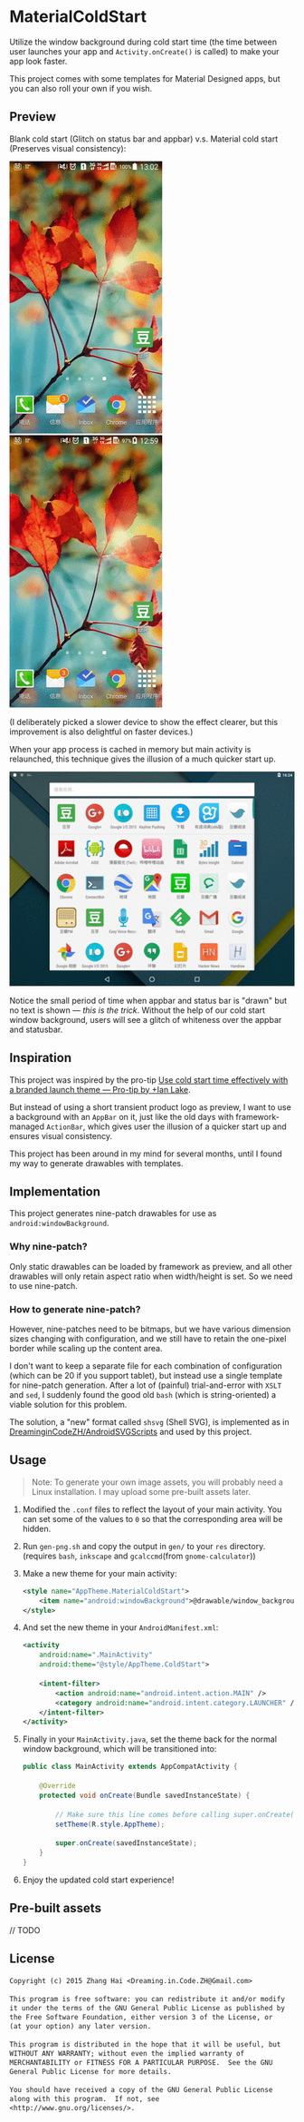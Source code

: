 # MaterialColdStart

Utilize the window background during cold start time (the time between user launches your app and `Activity.onCreate()` is called) to make your app look faster.

This project comes with some templates for Material Designed apps, but you can also roll your own if you wish.

## Preview

Blank cold start (Glitch on status bar and appbar) v.s. Material cold start (Preserves visual consistency):

![Blank cold start](preview/blank_cold_start.gif)
![Material cold start](preview/material_cold_start.gif)

(I deliberately picked a slower device to show the effect clearer, but this improvement is also delightful on faster devices.)

When your app process is cached in memory but main activity is relaunched, this technique gives the illusion of a much quicker start up.

![Normal case](preview/normal_case.gif)

Notice the small period of time when appbar and status bar is "drawn" but no text is shown — _*this is the trick*_. Without the help of our cold start window background, users will see a glitch of whiteness over the appbar and statusbar.

## Inspiration

This project was inspired by the pro-tip [Use cold start time effectively with a branded launch theme — Pro-tip by +Ian Lake](https://plus.google.com/+AndroidDevelopers/posts/Z1Wwainpjhd).

But instead of using a short transient product logo as preview, I want to use a background with an `AppBar` on it, just like the old days with framework-managed `ActionBar`, which gives user the illusion of a quicker start up and ensures visual consistency.

This project has been around in my mind for several months, until I found my way to generate drawables with templates.

## Implementation

This project generates nine-patch drawables for use as `android:windowBackground`.

### Why nine-patch?

Only static drawables can be loaded by framework as preview, and all other drawables will only retain aspect ratio when width/height is set. So we need to use nine-patch.

### How to generate nine-patch?

However, nine-patches need to be bitmaps, but we have various dimension sizes changing with configuration, and we still have to retain the one-pixel border while scaling up the content area.

I don't want to keep a separate file for each combination of configuration (which can be 20 if you support tablet), but instead use a single template for nine-patch generation. After a lot of (painful) trial-and-error with `XSLT` and `sed`, I suddenly found the good old `bash` (which is string-oriented) a viable solution for this problem.

The solution, a "new" format called `shsvg` (Shell SVG), is implemented as in [DreaminginCodeZH/AndroidSVGScripts](https://github.com/DreaminginCodeZH/AndroidSVGScripts) and used by this project.

## Usage

> Note: To generate your own image assets, you will probably need a Linux installation. I may upload some pre-built assets later.

1. Modified the `.conf` files to reflect the layout of your main activity. You can set some of the values to `0` so that the corresponding area will be hidden.

2. Run `gen-png.sh` and copy the output in `gen/` to your `res` directory. (requires `bash`, `inkscape` and `gcalccmd`(from `gnome-calculator`))

3. Make a new theme for your main activity:

    ```xml
    <style name="AppTheme.MaterialColdStart">
        <item name="android:windowBackground">@drawable/window_background_statusbar_toolbar_tab</item>
    </style>
    ```

4. And set the new theme in your `AndroidManifest.xml`:

    ```xml
    <activity
        android:name=".MainActivity"
        android:theme="@style/AppTheme.ColdStart">

        <intent-filter>
            <action android:name="android.intent.action.MAIN" />
            <category android:name="android.intent.category.LAUNCHER" />
        </intent-filter>
    </activity>
    ```

5. Finally in your `MainActivity.java`, set the theme back for the normal window background, which will be transitioned into:

    ```java
    public class MainActivity extends AppCompatActivity {

        @Override
        protected void onCreate(Bundle savedInstanceState) {

            // Make sure this line comes before calling super.onCreate().
            setTheme(R.style.AppTheme);

            super.onCreate(savedInstanceState);
        }
    }
    ```

6. Enjoy the updated cold start experience!

## Pre-built assets

// TODO

## License

```
Copyright (c) 2015 Zhang Hai <Dreaming.in.Code.ZH@Gmail.com>

This program is free software: you can redistribute it and/or modify
it under the terms of the GNU General Public License as published by
the Free Software Foundation, either version 3 of the License, or
(at your option) any later version.

This program is distributed in the hope that it will be useful, but
WITHOUT ANY WARRANTY; without even the implied warranty of
MERCHANTABILITY or FITNESS FOR A PARTICULAR PURPOSE.  See the GNU
General Public License for more details.

You should have received a copy of the GNU General Public License
along with this program.  If not, see
<http://www.gnu.org/licenses/>.
```
